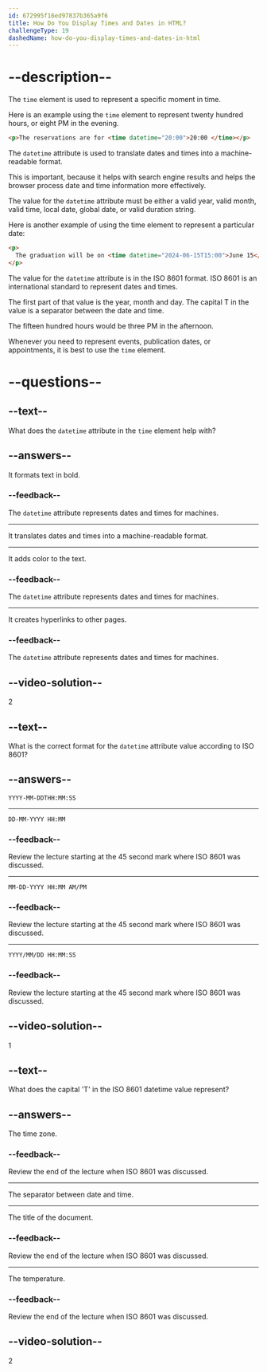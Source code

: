 ```yaml
---
id: 672995f16ed97837b365a9f6
title: How Do You Display Times and Dates in HTML?
challengeType: 19
dashedName: how-do-you-display-times-and-dates-in-html
---
```


# --description--

The `time` element is used to represent a specific moment in time.

Here is an example using the `time` element to represent twenty hundred hours, or eight PM in the evening.

```html
<p>The reservations are for <time datetime="20:00">20:00 </time></p>
```

The `datetime` attribute is used to translate dates and times into a machine-readable format.

This is important, because it helps with search engine results and helps the browser process date and time information more effectively.

The value for the `datetime` attribute must be either a valid year, valid month, valid time, local date, global date, or valid duration string.

Here is another example of using the time element to represent a particular date:

```html
<p>
  The graduation will be on <time datetime="2024-06-15T15:00">June 15</time>
</p>
```

The value for the `datetime` attribute is in the ISO 8601 format. ISO 8601 is an international standard to represent dates and times.

The first part of that value is the year, month and day. The capital T in the value is a separator between the date and time.

The fifteen hundred hours would be three PM in the afternoon.

Whenever you need to represent events, publication dates, or appointments, it is best to use the `time` element.

# --questions--

## --text--

What does the `datetime` attribute in the `time` element help with?

## --answers--

It formats text in bold.

### --feedback--

The `datetime` attribute represents dates and times for machines.

---

It translates dates and times into a machine-readable format.

---

It adds color to the text.

### --feedback--

The `datetime` attribute represents dates and times for machines.

---

It creates hyperlinks to other pages.

### --feedback--

The `datetime` attribute represents dates and times for machines.

## --video-solution--

2

## --text--

What is the correct format for the `datetime` attribute value according to ISO 8601?

## --answers--

`YYYY-MM-DDTHH:MM:SS`

---

`DD-MM-YYYY HH:MM`

### --feedback--

Review the lecture starting at the 45 second mark where ISO 8601 was discussed.

---

`MM-DD-YYYY HH:MM AM/PM`

### --feedback--

Review the lecture starting at the 45 second mark where ISO 8601 was discussed.

---

`YYYY/MM/DD HH:MM:SS`

### --feedback--

Review the lecture starting at the 45 second mark where ISO 8601 was discussed.

## --video-solution--

1

## --text--

What does the capital 'T' in the ISO 8601 datetime value represent?

## --answers--

The time zone.

### --feedback--

Review the end of the lecture when ISO 8601 was discussed.

---

The separator between date and time.

---

The title of the document.

### --feedback--

Review the end of the lecture when ISO 8601 was discussed.

---

The temperature.

### --feedback--

Review the end of the lecture when ISO 8601 was discussed.

## --video-solution--

2
